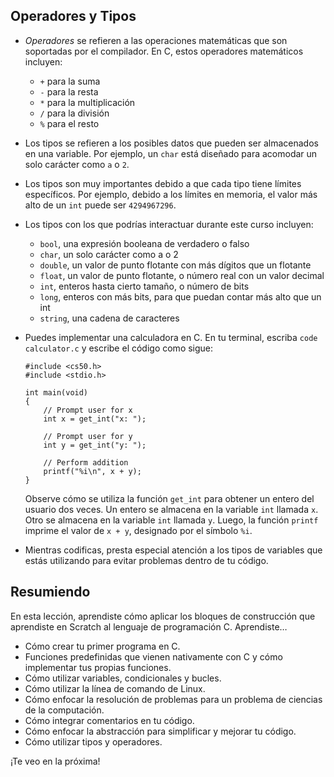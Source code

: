 Operadores y Tipos
-------------------

*   _Operadores_ se refieren a las operaciones matemáticas que son soportadas por el compilador. En C, estos operadores matemáticos incluyen:
    
    *   `+` para la suma
    *   `-` para la resta
    *   `*` para la multiplicación
    *   `/` para la división
    *   `%` para el resto
*   Los tipos se refieren a los posibles datos que pueden ser almacenados en una variable. Por ejemplo, un `char` está diseñado para acomodar un solo carácter como `a` o `2`.
*   Los tipos son muy importantes debido a que cada tipo tiene límites específicos. Por ejemplo, debido a los límites en memoria, el valor más alto de un `int` puede ser `4294967296`.
*   Los tipos con los que podrías interactuar durante este curso incluyen:
    
    *   `bool`, una expresión booleana de verdadero o falso
    *   `char`, un solo carácter como a o 2
    *   `double`, un valor de punto flotante con más dígitos que un flotante
    *   `float`, un valor de punto flotante, o número real con un valor decimal
    *   `int`, enteros hasta cierto tamaño, o número de bits
    *   `long`, enteros con más bits, para que puedan contar más alto que un int
    *   `string`, una cadena de caracteres
*   Puedes implementar una calculadora en C. En tu terminal, escriba `code calculator.c` y escribe el código como sigue:
    
        #include <cs50.h>
        #include <stdio.h>
        
        int main(void)
        {
            // Prompt user for x
            int x = get_int("x: ");
        
            // Prompt user for y
            int y = get_int("y: ");
        
            // Perform addition
            printf("%i\n", x + y);
        }
        
    
    Observe cómo se utiliza la función `get_int` para obtener un entero del usuario dos veces. Un entero se almacena en la variable `int` llamada `x`. Otro se almacena en la variable `int` llamada `y`. Luego, la función `printf` imprime el valor de `x + y`, designado por el símbolo `%i`.
    
*   Mientras codificas, presta especial atención a los tipos de variables que estás utilizando para evitar problemas dentro de tu código.

Resumiendo
----------

En esta lección, aprendiste cómo aplicar los bloques de construcción que aprendiste en Scratch al lenguaje de programación C. Aprendiste…

*   Cómo crear tu primer programa en C.
*   Funciones predefinidas que vienen nativamente con C y cómo implementar tus propias funciones.
*   Cómo utilizar variables, condicionales y bucles.
*   Cómo utilizar la línea de comando de Linux.
*   Cómo enfocar la resolución de problemas para un problema de ciencias de la computación.
*   Cómo integrar comentarios en tu código.
*   Cómo enfocar la abstracción para simplificar y mejorar tu código.
*   Cómo utilizar tipos y operadores.

¡Te veo en la próxima!
